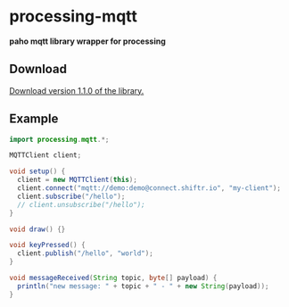 # processing-mqtt

**paho mqtt library wrapper for processing**

## Download

[Download version 1.1.0 of the library.](https://github.com/256dpi/processing-mqtt/releases/download/v1.1.0/mqtt.zip)

## Example

```java
import processing.mqtt.*;

MQTTClient client;

void setup() {
  client = new MQTTClient(this);
  client.connect("mqtt://demo:demo@connect.shiftr.io", "my-client");
  client.subscribe("/hello");
  // client.unsubscribe("/hello");
}

void draw() {}

void keyPressed() {
  client.publish("/hello", "world");
}

void messageReceived(String topic, byte[] payload) {
  println("new message: " + topic + " - " + new String(payload));
}
```
